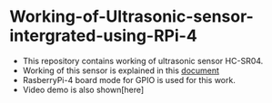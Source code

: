 # Working-of-Ultrasonic-sensor-intergrated-using-RPi-4
- This repository contains working of ultrasonic sensor HC-SR04.
- Working of this sensor is explained in this [document](https://drive.google.com/file/d/1WQ00aiyPjnU9nNionGbWyYDGmBNEvxwG/view?usp=drivesdk)
- RasberryPi-4 board mode for GPIO is used for this work.
- Video demo is also shown[here]
